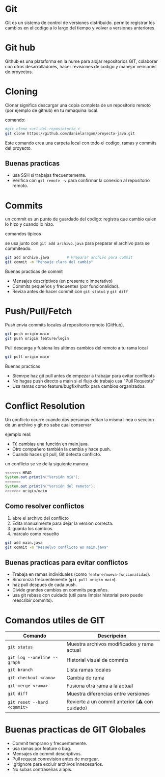 #   Git

Git es un sistema de control de versiones distribuido. permite registrar los cambios en el codigo a lo largo del tiempo y volver a versiones anteriores.

#   Git hub

Github es una plataforma en la nume para alojar repositorios GIT, colaborar con otros desarrolladores, hacer revisiones de codigo y manejar verisones de proyectos.


#   Cloning

Clonar significa descargar una copia completa de un repositorio remoto (por ejemplo de github) en tu mmaquina local.

comando:

```bash
#git clone <url-del-reposiotorio >
git clone https://github.com/danielaragon/proyecto-java.git
```

Este comando crea una carpeta local con todo el codigo, ramas y commits del proyecto.

## Buenas practicas

-   usa SSH si trabajas frecuentemente.
-   Verifica con `git remote -v` para confirmar la conexion al repositorio remoto.

#   Commits


un commit es un punto de guardado del codigo: registra que cambio quien lo hizo y cuando lo hizo.

comandos tipicos 

se usa junto con `git add archivo.java` para preparar el archivo para se commiteado.

```bash
git add archivo.java        # Preparar archivo para commit
git commit -m "Mensaje claro del cambio"
```

Buenas practicas de commit

-   Mensajes descriptivos (en presente o imperativo)
-   Commits pequeños y frecuentes (por funcionalidad).
-   Reviza antes de hacer commit con `git statu`s y `git diff`

#   Push/Pull/Fetch

Push envia commits locales al repositorio remoto (GitHub).

```bash
git push origin main
git push origin feature/login

```

Pull descarga y fusiona los ultimos cambios del remoto a tu rama local

```bash
git pull origin main
```

Buenas practicas

-   Siemrpe haz git pull antes de empezar a trabajar para evitar conflicots
-   No hagas push directo a main si el flujo de trabajo usa "Pull Requests"
-   Usa ramas como feature/bugfix/hotfix para cambios organizados.

#   Conflict Resolution

Un conflicto ocurre cuando dos personas editan la misma linea o seccion de un archivo y git no sabe cual conservar

ejemplo real:

-   Tú cambias una función en main.java.
-   Otro compañero también la cambia y hace push.
-   Cuando haces git pull, Git detecta conflicto.

un conflicto se ve de la siguiente manera

```java
<<<<<<< HEAD
System.out.println("Versión mía");
=======
System.out.println("Versión del remoto");
>>>>>>> origin/main
```

## Como resolver conflictos

1.  abre el archivo del conflicto
2.  Edita manualmente para dejar la version correcta.
3.  guarda los cambios.
4.  marcalo como resuelto

```bash 
git add main.java
git commit -m "Resuelvo conflicto en main.java"
```

## Buenas practicas para evitar conflictos

-   Trabaja en ramas individuales (como `feature/nueva-funcionalidad`).
-   Sincroniza frecuentemente (`git pull origin main`).
-   haz pull despues de cada push.
-   Divide grandes cambios en commits pequeños.
-   usa git rebase con cuidado (util para limpiar historial pero puede reescribir commits).

# Comandos utiles de GIT

| Comando                     | Descripción                                    |
| --------------------------- | ---------------------------------------------- |
| `git status`                | Muestra archivos modificados y rama actual     |
| `git log --oneline --graph` | Historial visual de commits                    |
| `git branch`                | Lista ramas locales                            |
| `git checkout <rama>`       | Cambia de rama                                 |
| `git merge <rama>`          | Fusiona otra rama a la actual                  |
| `git diff`                  | Muestra diferencias entre versiones            |
| `git reset --hard <commit>` | Revierte a un commit anterior (⚠️ con cuidado) |


# Buenas practicas de GIT Globales

-   Commit temprano y frecuentemente.
-   usa ramas por feature o bug.
-   Mensajes de commit descriptivos.
-   Pull request conrevision antes de mergear.
-   .gitignore para excluir archivos innecesarios.
-   No subas contraseñas a apis.